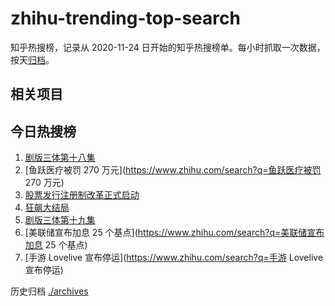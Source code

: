 # zhihu-trending-top-search

知乎热搜榜，记录从 2020-11-24
日开始的知乎热搜榜单。每小时抓取一次数据，按天[归档](./archives)。

## 相关项目

## 今日热搜榜

<!-- BEGIN -->
<!-- 最后更新时间 Thu Feb 02 2023 13:07:39 GMT+0800 (China Standard Time) -->

1. [剧版三体第十八集](https://www.zhihu.com/search?q=剧版三体第十八集)
1. [鱼跃医疗被罚 270 万元](https://www.zhihu.com/search?q=鱼跃医疗被罚 270 万元)
1. [股票发行注册制改革正式启动](https://www.zhihu.com/search?q=股票发行注册制改革正式启动)
1. [狂飙大结局](https://www.zhihu.com/search?q=狂飙大结局)
1. [剧版三体第十九集](https://www.zhihu.com/search?q=剧版三体第十九集)
1. [美联储宣布加息 25 个基点](https://www.zhihu.com/search?q=美联储宣布加息 25
   个基点)
1. [手游 Lovelive 宣布停运](https://www.zhihu.com/search?q=手游 Lovelive
   宣布停运)

<!-- END -->

历史归档 [./archives](./archives)
